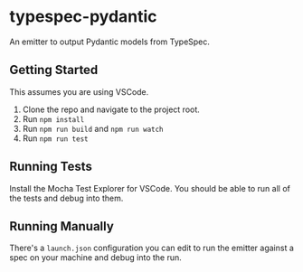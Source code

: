 # typespec-pydantic

An emitter to output Pydantic models from TypeSpec.

## Getting Started

This assumes you are using VSCode.

1. Clone the repo and navigate to the project root.
2. Run `npm install`
3. Run `npm run build` and `npm run watch`
4. Run `npm run test`

## Running Tests

Install the Mocha Test Explorer for VSCode. You should be able to run all of the tests and debug into them.

## Running Manually

There's a `launch.json` configuration you can edit to run the emitter against a spec on your machine and debug into the run.
